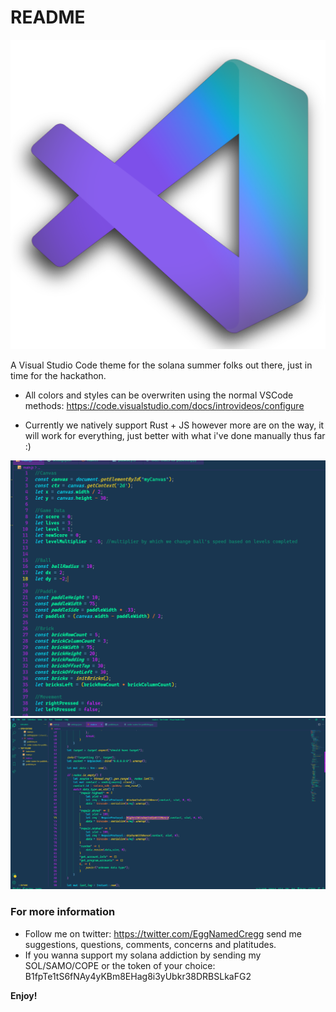 # README

![](images/vsolanaszn4.png)

A Visual Studio Code theme for the solana summer folks out there, just in time for the hackathon.

- All colors and styles can be overwriten using the normal VSCode methods: https://code.visualstudio.com/docs/introvideos/configure

- Currently we natively support Rust + JS however more are on the way, it will work for everything, just better with what i've done manually thus far :)

![](images/javascript.png)
![](images/rust.png)

### For more information

- Follow me on twitter: https://twitter.com/EggNamedCregg send me suggestions, questions, comments, concerns and platitudes.
- If you wanna support my solana addiction by sending my SOL/SAMO/COPE or the token of your choice: B1fpTe1tS6fNAy4yKBm8EHag8i3yUbkr38DRBSLkaFG2

**Enjoy!**
